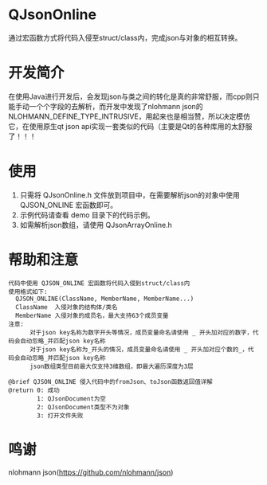 # QJsonOnline
通过宏函数方式将代码入侵至struct/class内，完成json与对象的相互转换。

# 开发简介
在使用Java进行开发后，会发现json与类之间的转化是真的非常舒服，而cpp则只能手动一个个字段的去解析，而开发中发现了nlohmann json的NLOHMANN_DEFINE_TYPE_INTRUSIVE，用起来也是相当赞，所以决定模仿它，在使用原生qt json api实现一套类似的代码（主要是Qt的各种库用的太舒服了！！！

# 使用
1. 只需将 QJsonOnline.h 文件放到项目中，在需要解析json的对象中使用 QJSON_ONLINE 宏函数即可。
2. 示例代码请查看 demo 目录下的代码示例。
3. 如需解析json数组，请使用 QJsonArrayOnline.h

# 帮助和注意
```
代码中使用 QJSON_ONLINE 宏函数将代码入侵到struct/class内
使用格式如下:
  QJSON_ONLINE(ClassName, MemberName, MemberName...)
  ClassName  入侵对象的结构体/类名
  MemberName 入侵对象的成员名，最大支持63个成员变量
注意:
      对于json key名称为数字开头等情况，成员变量命名请使用 _ 开头加对应的数字，代码会自动忽略_并匹配json key名称
      对于json key名称为_开头的情况，成员变量命名请使用 _ 开头加对应个数的_，代码会自动忽略_并匹配json key名称
      json数组类型目前最大仅支持3维数组，即最大遍历深度为3层

@brief QJSON_ONLINE 侵入代码中的fromJson、toJson函数返回值详解
@return 0: 成功
        1: QJsonDocument为空
        2: QJsonDocument类型不为对象
        3: 打开文件失败
```

# 鸣谢
nlohmann json(https://github.com/nlohmann/json)
